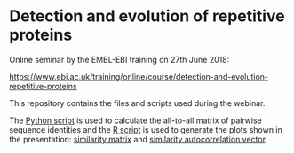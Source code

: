 # Detection and evolution of repetitive proteins

Online seminar by the EMBL-EBI training on 27th June 2018:

https://www.ebi.ac.uk/training/online/course/detection-and-evolution-repetitive-proteins

This repository contains the files and scripts used during the webinar.

The [Python script](msa_to_matrix.py) is used to calculate the all-to-all matrix of pairwise sequence identities and the [R script](dup_pattern_plots.R) is used to generate the plots shown in the presentation: [similarity matrix](A0A087WZJ2_dup-pattern.pdf) and [similarity autocorrelation vector](A0A087WZJ2_atocorrelation.pdf).

